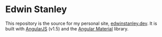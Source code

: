 # Edwin Stanley

This repository is the source for my personal site, [edwinstanley.dev](https://teded32.github.io). It is built with [AngularJS](https://angularjs.org/) (v1.5) and the [Angular Material](https://material.angularjs.org/latest/) library.
